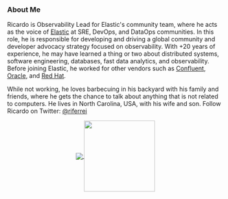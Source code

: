 ### About Me

Ricardo is Observability Lead for Elastic's community team, where he acts as the voice of [Elastic](https://elastic.co) at SRE, DevOps, and DataOps communities. In this role, he is responsible for developing and driving a global community and developer advocacy strategy focused on observability. With +20 years of experience, he may have learned a thing or two about distributed systems, software engineering, databases, fast data analytics, and observability. Before joining Elastic, he worked for other vendors such as [Confluent](https://www.confluent.io), [Oracle](https://www.oracle.com), and [Red Hat](https://www.redhat.com).

While not working, he loves barbecuing in his backyard with his family and friends, where he gets the chance to talk about anything that is not related to computers. He lives in North Carolina, USA, with his wife and son. Follow Ricardo on Twitter: [@riferrei](https://twitter.com/riferrei)

<p align="center">
  <a href="https://github.com/riferrei?tab=repositories">
    <img
      align="center"
      src="https://github-readme-stats.vercel.app/api/top-langs/?username=riferrei&layout=compact"
    />
  </a>
  <a href="https://github.com/riferrei?tab=repositories">
    <img
      align="center"
      height="165"
      src="https://github-readme-stats.vercel.app/api?username=riferrei&count_private=true&show_icons=true&custom_title=Github%20Status&hide=issues"
    />
  </a>
</p>
